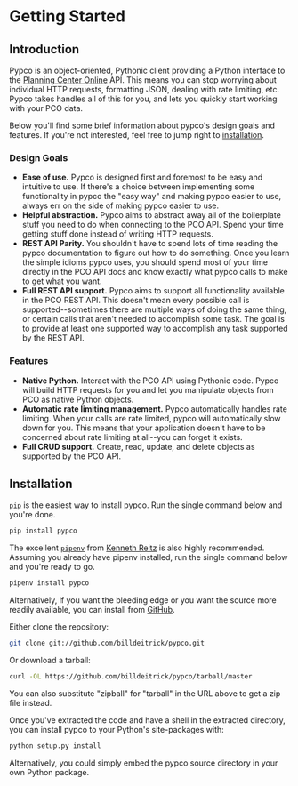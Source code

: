 # Getting Started

## Introduction

Pypco is an object-oriented, Pythonic client providing a Python interface to the [Planning Center Online](https://planning.center) API. This means you can stop worrying about individual HTTP requests, formatting JSON, dealing with rate limiting, etc. Pypco takes handles all of this for you, and lets you quickly start working with your PCO data.

Below you'll find some brief information about pypco's design goals and features. If you're not interested, feel free to jump right to [installation](#installation).

### Design Goals

* **Ease of use.** Pypco is designed first and foremost to be easy and intuitive to use. If there's a choice between implementing some functionality in pypco the "easy way" and making pypco easier to use, always err on the side of making pypco easier to use.
* **Helpful abstraction.** Pypco aims to abstract away all of the boilerplate stuff you need to do when connecting to the PCO API. Spend your time getting stuff done instead of writing HTTP requests.
* **REST API Parity.** You shouldn't have to spend lots of time reading the pypco documentation to figure out how to do something. Once you learn the simple idioms pypco uses, you should spend most of your time directly in the PCO API docs and know exactly what pypco calls to make to get what you want.
* **Full REST API support.** Pypco aims to support all functionality available in the PCO REST API. This doesn't mean every possible call is supported--sometimes there are multiple ways of doing the same thing, or certain calls that aren't needed to accomplish some task. The goal is to provide at least one supported way to accomplish any task supported by the REST API.

### Features

* **Native Python.** Interact with the PCO API using Pythonic code. Pypco will build HTTP requests for you and let you manipulate objects from PCO as native Python objects.
* **Automatic rate limiting management.** Pypco automatically handles rate limiting. When your calls are rate limited, pypco will automatically slow down for you. This means that your application doesn't have to be concerned about rate limiting at all--you can forget it exists.
* **Full CRUD support.** Create, read, update, and delete objects as supported by the PCO API. 

## Installation

[`pip`](https://pypi.org/project/pip/) is the easiest way to install pypco. Run the single command below and you're done.

```bash
pip install pypco
```

The excellent [`pipenv`](https://pypi.org/project/pipenv/) from [Kenneth Reitz](https://github.com/kennethreitz) is also highly recommended. Assuming you already have pipenv installed, run the single command below and you're ready to go.

```bash
pipenv install pypco
```

Alternatively, if you want the bleeding edge or you want the source more readily available, you can install from [GitHub](https://github.com/billdeitrick/pypco).

Either clone the repository:

```bash
git clone git://github.com/billdeitrick/pypco.git
```

Or download a tarball:

```bash
curl -OL https://github.com/billdeitrick/pypco/tarball/master
```

You can also substitute "zipball" for "tarball" in the URL above to get a zip file instead.

Once you've extracted the code and have a shell in the extracted directory, you can install pypco to your Python's site-packages with:

```bash
python setup.py install
```

Alternatively, you could simply embed the pypco source directory in your own Python package.